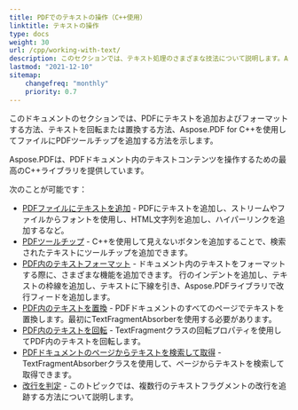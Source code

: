 ```yaml
---
title: PDFでのテキストの操作（C++使用）
linktitle: テキストの操作
type: docs
weight: 30
url: /cpp/working-with-text/
description: このセクションでは、テキスト処理のさまざまな技法について説明します。Aspose.PDFとC++を使用して、テキストの追加、置換、回転、検索方法を学びます。
lastmod: "2021-12-10"
sitemap:
    changefreq: "monthly"
    priority: 0.7
---
```


このドキュメントのセクションでは、PDFにテキストを追加およびフォーマットする方法、テキストを回転または置換する方法、Aspose.PDF for C++を使用してファイルにPDFツールチップを追加する方法を示します。

Aspose.PDFは、PDFドキュメント内のテキストコンテンツを操作するための最高のC++ライブラリを提供しています。

次のことが可能です：

- [PDFファイルにテキストを追加](/pdf/cpp/add-text-to-pdf-file/) - PDFにテキストを追加し、ストリームやファイルからフォントを使用し、HTML文字列を追加し、ハイパーリンクを追加するなど。
- [PDFツールチップ](/pdf/cpp/pdf-tooltip/) - C++を使用して見えないボタンを追加することで、検索されたテキストにツールチップを追加できます。
- [PDF内のテキストフォーマット](/pdf/cpp/text-formatting-inside-pdf/) - ドキュメント内のテキストをフォーマットする際に、さまざまな機能を追加できます。 行のインデントを追加し、テキストの枠線を追加し、テキストに下線を引き、Aspose.PDFライブラリで改行フィードを追加します。
- [PDF内のテキストを置換](/pdf/cpp/replace-text-in-pdf/) - PDFドキュメントのすべてのページでテキストを置換します。最初にTextFragmentAbsorberを使用する必要があります。
- [PDF内のテキストを回転](/pdf/cpp/rotate-text-inside-pdf/) - TextFragmentクラスの回転プロパティを使用してPDF内のテキストを回転します。
- [PDFドキュメントのページからテキストを検索して取得](/pdf/cpp/search-and-get-text-from-pdf/) - TextFragmentAbsorberクラスを使用して、ページからテキストを検索して取得できます。
- [改行を判定](/pdf/cpp/determine-line-break/) - このトピックでは、複数行のテキストフラグメントの改行を追跡する方法について説明します。